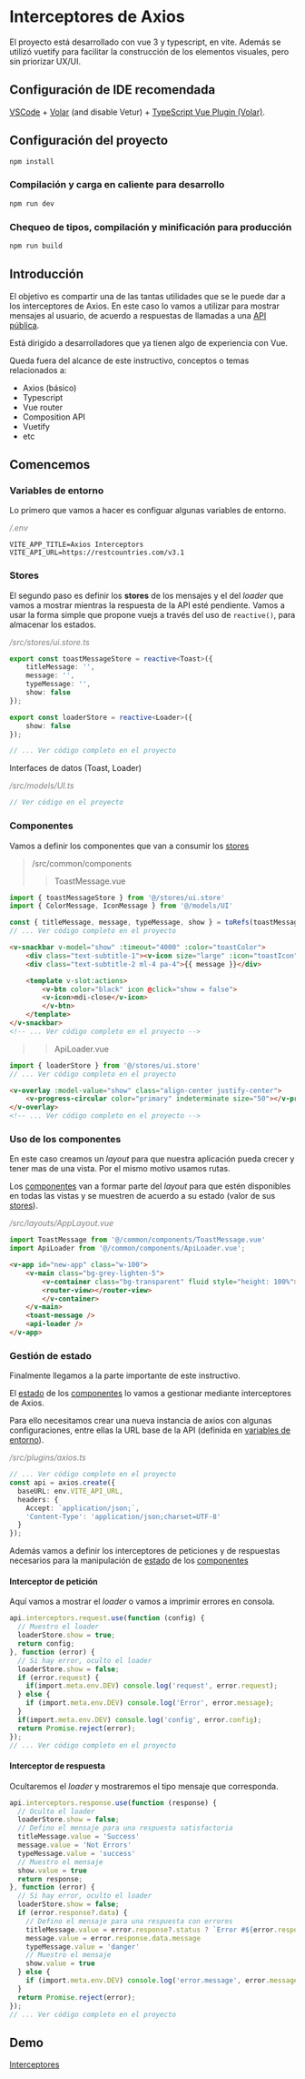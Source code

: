 # Interceptores de Axios

El proyecto está desarrollado con vue 3 y typescript, en vite. Además se utilizó vuetify para facilitar la construcción de los elementos visuales, pero sin priorizar UX/UI.

## Configuración de IDE recomendada

[VSCode](https://code.visualstudio.com/) + [Volar](https://marketplace.visualstudio.com/items?itemName=Vue.volar) (and disable Vetur) + [TypeScript Vue Plugin (Volar)](https://marketplace.visualstudio.com/items?itemName=Vue.vscode-typescript-vue-plugin).

## Configuración del proyecto

```sh
npm install
```

### Compilación y carga en caliente para desarrollo

```sh
npm run dev
```

### Chequeo de tipos, compilación y minificación para producción

```sh
npm run build
```

## Introducción

El objetivo es compartir una de las tantas utilidades que se le puede dar a los interceptores de Axios. 
En este caso lo vamos a utilizar para mostrar mensajes al usuario, de acuerdo a respuestas de llamadas a una [API pública](https://restcountries.com/).

Está dirigido a desarrolladores que ya tienen algo de experiencia con Vue.

Queda fuera del alcance de este instructivo, conceptos o temas relacionados a:
- Axios (básico)
- Typescript
- Vue router
- Composition API
- Vuetify
- etc

## Comencemos

### Variables de entorno

Lo primero que vamos a hacer es configuar algunas variables de entorno.
<p style="color: grey"><em>/.env</em></p>

```env
VITE_APP_TITLE=Axios Interceptors
VITE_API_URL=https://restcountries.com/v3.1
```
### Stores

El segundo paso es definir los **stores** de los mensajes y el del _loader_ que vamos a mostrar mientras la respuesta de la API esté pendiente.
Vamos a usar la forma simple que propone vuejs a través del uso de <code>reactive()</code>, para almacenar los estados.

<p style="color: grey"><em>/src/stores/ui.store.ts</em></p>

```ts
export const toastMessageStore = reactive<Toast>({
	titleMessage: '', 
	message: '', 
	typeMessage: '', 
	show: false
});

export const loaderStore = reactive<Loader>({
	show: false
});

// ... Ver código completo en el proyecto
```
Interfaces de datos (Toast, Loader) 
<p style="color: grey"><em>/src/models/UI.ts</em></p>

```js
// Ver código en el proyecto
```

### Componentes

Vamos a definir los componentes que van a consumir los [stores](#stores)

> /src/common/components
>> ToastMessage.vue <br>
```ts
import { toastMessageStore } from '@/stores/ui.store'
import { ColorMessage, IconMessage } from '@/models/UI'

const { titleMessage, message, typeMessage, show } = toRefs(toastMessageStore)
// ... Ver código completo en el proyecto
```
```html
<v-snackbar v-model="show" :timeout="4000" :color="toastColor">
    <div class="text-subtitle-1"><v-icon size="large" :icon="toastIcon" class="mr-2"> </v-icon>{{ titleMessage }}</div>
    <div class="text-subtitle-2 ml-4 pa-4">{{ message }}</div>

    <template v-slot:actions>
        <v-btn color="black" icon @click="show = false">
        <v-icon>mdi-close</v-icon>
        </v-btn>
    </template>
</v-snackbar>
<!-- ... Ver código completo en el proyecto -->
```
>> ApiLoader.vue
```ts
import { loaderStore } from '@/stores/ui.store'
// ... Ver código completo en el proyecto
```
```html
<v-overlay :model-value="show" class="align-center justify-center">
    <v-progress-circular color="primary" indeterminate size="50"></v-progress-circular>
</v-overlay>
<!-- ... Ver código completo en el proyecto -->
```

### Uso de los componentes

En este caso creamos un _layout_ para que nuestra aplicación pueda crecer y tener mas de una vista. Por el mismo motivo usamos rutas.

Los [componentes](#componentes) van a formar parte del _layout_ para que estén disponibles en todas las vistas y se muestren de acuerdo a su estado (valor de sus [stores](#stores)).

<p style="color: grey"><em>/src/layouts/AppLayout.vue</em></p>

```ts 
import ToastMessage from '@/common/components/ToastMessage.vue'
import ApiLoader from '@/common/components/ApiLoader.vue';
```
```html
<v-app id="new-app" class="w-100">
    <v-main class="bg-grey-lighten-5">
        <v-container class="bg-transparent" fluid style="height: 100%">
        <router-view></router-view>
        </v-container>
    </v-main>
    <toast-message />
    <api-loader />
</v-app>
```

### Gestión de estado

Finalmente llegamos a la parte importante de este instructivo.

El [estado](#stores) de los [componentes](#componentes) lo vamos a gestionar mediante interceptores de Axios.

Para ello necesitamos crear una nueva instancia de axios con algunas configuraciones, entre ellas la URL base de la API (definida en [variables de entorno](#variables-de-entorno)).

<p style="color: grey"><em>/src/plugins/axios.ts</em></p>

```ts
// ... Ver código completo en el proyecto
const api = axios.create({
  baseURL: env.VITE_API_URL,
  headers: {
    Accept: `application/json;`,
    'Content-Type': 'application/json;charset=UTF-8'
  }
});
```
Además vamos a definir los interceptores de peticiones y de respuestas necesarios para la manipulación de [estado](#stores) de los [componentes](#componentes)

#### Interceptor de petición

Aquí vamos a mostrar el _loader_ o vamos a imprimir errores en consola.

```ts
api.interceptors.request.use(function (config) { 
  // Muestro el loader
  loaderStore.show = true;
  return config;
}, function (error) {
  // Si hay error, oculto el loader
  loaderStore.show = false;
  if (error.request) {
    if(import.meta.env.DEV) console.log('request', error.request);
  } else {
    if (import.meta.env.DEV) console.log('Error', error.message);
  }
  if(import.meta.env.DEV) console.log('config', error.config);
  return Promise.reject(error);
});
// ... Ver código completo en el proyecto
```

#### Interceptor de respuesta

Ocultaremos el _loader_ y mostraremos el tipo mensaje que corresponda.

```ts
api.interceptors.response.use(function (response) {
  // Oculto el loader
  loaderStore.show = false;
  // Defino el mensaje para una respuesta satisfactoria
  titleMessage.value = 'Success'
  message.value = 'Not Errors'
  typeMessage.value = 'success'
  // Muestro el mensaje
  show.value = true
  return response;
}, function (error) {
  // Si hay error, oculto el loader
  loaderStore.show = false;
  if (error.response?.data) {
    // Defino el mensaje para una respuesta con errores
    titleMessage.value = error.response?.status ? `Error #${error.response.status}` : ''
    message.value = error.response.data.message
    typeMessage.value = 'danger'
    // Muestro el mensaje
    show.value = true
  } else {
    if (import.meta.env.DEV) console.log('error.message', error.message);
  }
  return Promise.reject(error);
});
// ... Ver código completo en el proyecto
```

## Demo
[Interceptores](https://federicoromani.github.io/axios-interceptors-dist/)
